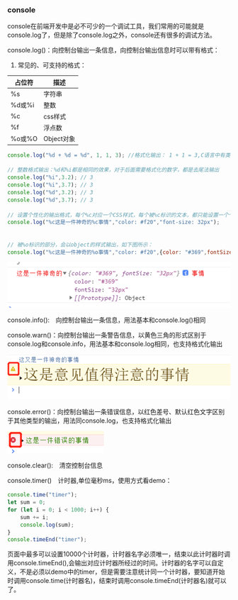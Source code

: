 ### console

console在前端开发中是必不可少的一个调试工具，我们常用的可能就是console.log了，但是除了console.log之外，console还有很多的调试方法。

console.log()：向控制台输出一条信息，向控制台输出信息时可以带有格式：

1. 常见的、可支持的格式：

| 占位符 | 描述 |
| --- | --- |
| %s | 字符串 |
| %d或%i | 整数 |
| %c | css样式 |
| %f | 浮点数 |
| %o或%O | Object对象 |

```javascript
console.log("%d + %d = %d", 1, 1, 3); //格式化输出： 1 + 1 = 3,C语言中有类似的语法

// 整数格式输出：%d和%i都是相同的效果，对于后面需要格式化的数字，都是去尾法输出
console.log("%i",3.2); // 3
console.log("%i",3.7); // 3
console.log("%d",3.2); // 3
console.log("%d",3.7); // 3

// 设置个性化的输出格式，每个%c对应一个CSS样式，每个被%c标识的文本，都只能设置一个个性化样式
console.log("%c这是一件神奇的%c事情","color: #f20","font-size: 32px");


// 被%o标识的部分，会以object的样式输出，如下图所示：
console.log("%c这是一件神奇的%o事情","color: #f20",{color: "#369",fontSize: "32px"});
```

![%o，对象形式输出](../../public/images/i65.png)

console.info():　向控制台输出一条信息，用法基本和console.log()相同

console.warn()：向控制台输出一条警告信息，以黄色三角的形式区别于console.log和console.info，用法基本和console.log相同，也支持格式化输出

![warn警示性输出，带有黄色警示标志](../../public/images/i66.png)

console.error()：向控制台输出一条错误信息，以红色差号、默认红色文字区别于其他类型的输出，用法同console.log，也支持格式化输出

![错误信息输出，默认红色文字、红色差子区别其他类别输出](../../public/images/i67.png)

console.clear():　清空控制台信息

console.timer()　计时器,单位毫秒ms，使用方式看demo：

```javascript
console.time("timer");
let sum = 0;
for (let i = 0; i < 1000; i++) {
    sum += i;
    console.log(sum);
}
console.timeEnd("timer");
```

页面中最多可以设置10000个计时器，计时器名字必须唯一，结束以此计时器时调用console.timeEnd(),会输出对应计时器所经过的时间。计时器的名字可以自定义，不是必须以demo中的timer，但是需要注意统计同一个计时器，要知道开始时调用console.time(计时器名)，结束时调用console.timeEnd(计时器名)就可以了。